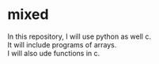 # mixed
In this repository, I will use python as well c. <br> It will include programs of arrays. <br>
I will also ude functions in c.
